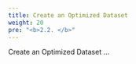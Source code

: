 ```yaml
---
title: Create an Optimized Dataset
weight: 20
pre: "<b>2.2. </b>"
---
```


Create an Optimized Dataset ...
